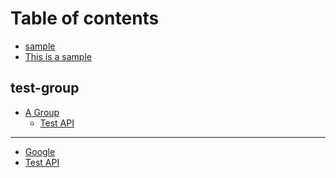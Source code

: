 # Table of contents

* [sample](README.md)
* [This is a sample](this-is-a-sample.md)

## test-group

* [A Group](test-group/a-group/README.md)
  * [Test API](test-group/a-group/test-api.md)

---

* [Google](https://www.google.com)
* [Test API](test-api.md)

<!--stackedit_data:
eyJoaXN0b3J5IjpbNTAzMjM5NzQ0XX0=
-->